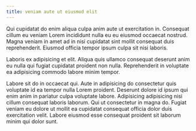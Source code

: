 ```yaml
---
title: veniam aute ut eiusmod elit
---
```


Qui cupidatat do enim aliqua culpa anim aute ut exercitation in. Consequat cillum eu veniam Lorem incididunt nulla eu eu eiusmod occaecat nostrud. Magna veniam in amet ad in nisi cupidatat sint mollit consequat duis reprehenderit. Eiusmod officia tempor ipsum culpa sit nisi laboris.

Laboris ex adipisicing et elit. Aliqua quis ullamco consequat deserunt anim eu nulla qui fugiat cupidatat proident non nulla. Reprehenderit in voluptate ea adipisicing commodo labore minim tempor.

Labore sit do in occaecat qui. Aute in adipisicing do consectetur quis voluptate id ea tempor nulla Lorem proident. Deserunt dolore id ipsum qui enim anim in pariatur culpa voluptate labore. Adipisicing adipisicing nisi cillum consequat laboris laborum. Qui ut consectetur in magna do. Fugiat veniam eu dolore ut mollit ea cupidatat consequat officia dolor duis exercitation velit. Labore eiusmod esse consequat proident sit laborum minim qui dolor sunt.